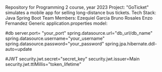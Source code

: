 Repository for Programming 2 course, year 2023
Project: "GoTicket" simulates a mobile app for selling long-distance bus tickets.
Tech Stack:
Java
Spring Boot
Team Members:
Ezequiel Garcia
Bruno Rosales
Enzo Fernandez
Generic application.properties model:

#db
server.port= "your_port"
spring.datasource.url="db_url/db_name"
spring.datasource.username="your_username"
spring.datasource.password="your_password"
spring.jpa.hibernate.ddl-auto=update

#JWT
security.jwt.secret="secret_key"
security.jwt.issuer=Main
security.jwt.ttlMillis="token_lifetime"
